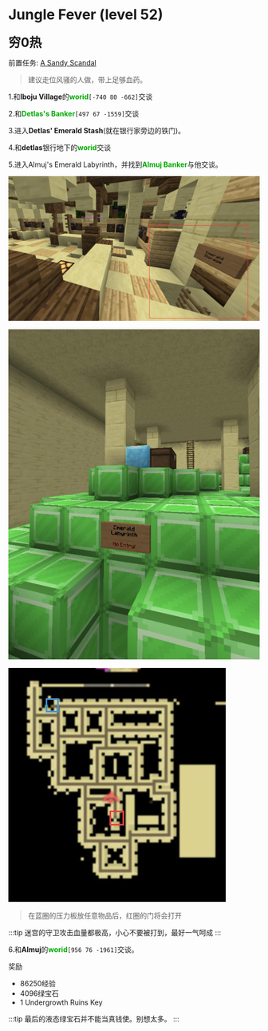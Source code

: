 # Jungle Fever (level 52)
<span style="font-size: 25px;">**穷0热**</span>

前置任务: [A Sandy Scandal](/quests/lvl31-40/level%2032%20-%20a%20sandy%20scandal.html)

>建议走位风骚的人做，带上足够血药。

1.和**Iboju Village**的<font color=00AA00>**worid**</font>`[-740 80 -662]`交谈

2.和<font color=00AA00>**Detlas's Banker**</font>`[497 67 -1559]`交谈

3.进入**Detlas' Emerald Stash**(就在银行家旁边的铁门)。

4.和**detlas**银行地下的<font color=00AA00>**worid**</font>交谈

5.进入Almuj's Emerald Labyrinth，并找到<font color=00AA00>**Almuj Banker**</font>与他交谈。
 
![](../../.vuepress/public/assets/img/lvl52-1.jpg)

![](../../.vuepress/public/assets/img/lvl52-2.jpg)

![](../../.vuepress/public/assets/img/lvl52-3.jpg)

>在蓝圈的压力板放任意物品后，红圈的门将会打开

:::tip
迷宫的守卫攻击血量都极高，小心不要被打到，最好一气呵成
:::

6.和**Almuj**的<font color=00AA00>**worid**</font>`[956 76 -1961]`交谈。

奖励
+ 86250经验
+ 4096绿宝石
+ 1 Undergrowth Ruins Key
  
:::tip
最后的液态绿宝石并不能当真钱使。别想太多。
:::
